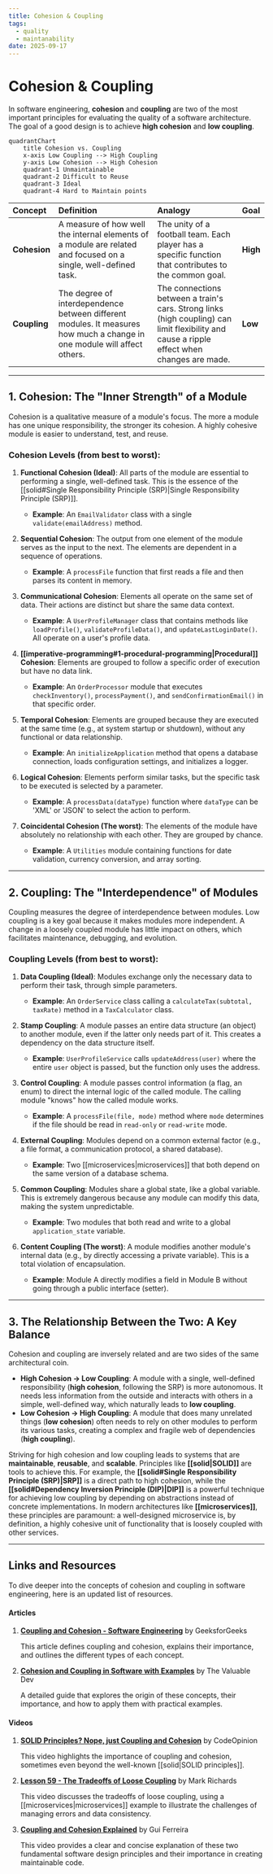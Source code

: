 ```yaml
---
title: Cohesion & Coupling
tags:
  - quality
  - maintanability
date: 2025-09-17
---
```

# Cohesion & Coupling

In software engineering, **cohesion** and **coupling** are two of the most important principles for evaluating the quality of a software architecture. The goal of a good design is to achieve **high cohesion** and **low coupling**.

```mermaid
quadrantChart
    title Cohesion vs. Coupling
    x-axis Low Coupling --> High Coupling
    y-axis Low Cohesion --> High Cohesion
    quadrant-1 Unmaintainable
    quadrant-2 Difficult to Reuse
    quadrant-3 Ideal
    quadrant-4 Hard to Maintain points
```

| **Concept** | **Definition** | **Analogy** | **Goal** |
| :--- | :--- | :--- | :--- |
| **Cohesion** | A measure of how well the internal elements of a module are related and focused on a single, well-defined task. | The unity of a football team. Each player has a specific function that contributes to the common goal. | **High** |
| **Coupling** | The degree of interdependence between different modules. It measures how much a change in one module will affect others. | The connections between a train's cars. Strong links (high coupling) can limit flexibility and cause a ripple effect when changes are made. | **Low** |

---

## 1. Cohesion: The "Inner Strength" of a Module

Cohesion is a qualitative measure of a module's focus. The more a module has one unique responsibility, the stronger its cohesion. A highly cohesive module is easier to understand, test, and reuse.

### Cohesion Levels (from best to worst):

1.  **Functional Cohesion (Ideal)**: All parts of the module are essential to performing a single, well-defined task. This is the essence of the [[solid#Single Responsibility Principle (SRP)|Single Responsibility Principle (SRP)]].
    * **Example**: An `EmailValidator` class with a single `validate(emailAddress)` method.

2.  **Sequential Cohesion**: The output from one element of the module serves as the input to the next. The elements are dependent in a sequence of operations.
    * **Example**: A `processFile` function that first reads a file and then parses its content in memory.

3.  **Communicational Cohesion**: Elements all operate on the same set of data. Their actions are distinct but share the same data context.
    * **Example**: A `UserProfileManager` class that contains methods like `loadProfile()`, `validateProfileData()`, and `updateLastLoginDate()`. All operate on a user's profile data.

4.  **[[imperative-programming#1-procedural-programming|Procedural]] Cohesion**: Elements are grouped to follow a specific order of execution but have no data link.
    * **Example**: An `OrderProcessor` module that executes `checkInventory()`, `processPayment()`, and `sendConfirmationEmail()` in that specific order.

5.  **Temporal Cohesion**: Elements are grouped because they are executed at the same time (e.g., at system startup or shutdown), without any functional or data relationship.
    * **Example**: An `initializeApplication` method that opens a database connection, loads configuration settings, and initializes a logger.

6.  **Logical Cohesion**: Elements perform similar tasks, but the specific task to be executed is selected by a parameter.
    * **Example**: A `processData(dataType)` function where `dataType` can be 'XML' or 'JSON' to select the action to perform.

7.  **Coincidental Cohesion (The worst)**: The elements of the module have absolutely no relationship with each other. They are grouped by chance.
    * **Example**: A `Utilities` module containing functions for date validation, currency conversion, and array sorting.

---

## 2. Coupling: The "Interdependence" of Modules

Coupling measures the degree of interdependence between modules. Low coupling is a key goal because it makes modules more independent. A change in a loosely coupled module has little impact on others, which facilitates maintenance, debugging, and evolution.

### Coupling Levels (from best to worst):

1.  **Data Coupling (Ideal)**: Modules exchange only the necessary data to perform their task, through simple parameters.
    * **Example**: An `OrderService` class calling a `calculateTax(subtotal, taxRate)` method in a `TaxCalculator` class.

2.  **Stamp Coupling**: A module passes an entire data structure (an object) to another module, even if the latter only needs part of it. This creates a dependency on the data structure itself.
    * **Example**: `UserProfileService` calls `updateAddress(user)` where the entire `user` object is passed, but the function only uses the address.

3.  **Control Coupling**: A module passes control information (a flag, an enum) to direct the internal logic of the called module. The calling module "knows" how the called module works.
    * **Example**: A `processFile(file, mode)` method where `mode` determines if the file should be read in `read-only` or `read-write` mode.

4.  **External Coupling**: Modules depend on a common external factor (e.g., a file format, a communication protocol, a shared database).
    * **Example**: Two [[microservices|microservices]] that both depend on the same version of a database schema.

5.  **Common Coupling**: Modules share a global state, like a global variable. This is extremely dangerous because any module can modify this data, making the system unpredictable.
    * **Example**: Two modules that both read and write to a global `application_state` variable.

6.  **Content Coupling (The worst)**: A module modifies another module's internal data (e.g., by directly accessing a private variable). This is a total violation of encapsulation.
    * **Example**: Module A directly modifies a field in Module B without going through a public interface (setter).

---

## 3. The Relationship Between the Two: A Key Balance

Cohesion and coupling are inversely related and are two sides of the same architectural coin.

* **High Cohesion → Low Coupling**: A module with a single, well-defined responsibility (**high cohesion**, following the SRP) is more autonomous. It needs less information from the outside and interacts with others in a simple, well-defined way, which naturally leads to **low coupling**.
* **Low Cohesion → High Coupling**: A module that does many unrelated things (**low cohesion**) often needs to rely on other modules to perform its various tasks, creating a complex and fragile web of dependencies (**high coupling**).

Striving for high cohesion and low coupling leads to systems that are **maintainable**, **reusable**, and **scalable**. Principles like **[[solid|SOLID]]** are tools to achieve this. For example, the **[[solid#Single Responsibility Principle (SRP)|SRP]]** is a direct path to high cohesion, while the **[[solid#Dependency Inversion Principle (DIP)|DIP]]** is a powerful technique for achieving low coupling by depending on abstractions instead of concrete implementations. In modern architectures like **[[microservices]]**, these principles are paramount: a well-designed microservice is, by definition, a highly cohesive unit of functionality that is loosely coupled with other services.

---

## Links and Resources

To dive deeper into the concepts of cohesion and coupling in software engineering, here is an updated list of resources.

#### Articles

1. **[Coupling and Cohesion - Software Engineering](https://www.geeksforgeeks.org/software-engineering/software-engineering-coupling-and-cohesion/)** by GeeksforGeeks

    This article defines coupling and cohesion, explains their importance, and outlines the different types of each concept.

2. **[Cohesion and Coupling in Software with Examples](https://thevaluable.dev/cohesion-coupling-guide-examples/)** by The Valuable Dev

    A detailed guide that explores the origin of these concepts, their importance, and how to apply them with practical examples.

#### Videos

1. **[SOLID Principles? Nope, just Coupling and Cohesion](http://www.youtube.com/watch?v=YDNR_gfBk0Q)** by CodeOpinion

    This video highlights the importance of coupling and cohesion, sometimes even beyond the well-known [[solid|SOLID principles]].

2. **[Lesson 59 - The Tradeoffs of Loose Coupling](https://www.youtube.com/watch?v=XnBhVwm_Lws)** by Mark Richards

    This video discusses the tradeoffs of loose coupling, using a [[microservices|microservices]] example to illustrate the challenges of managing errors and data consistency.

3. **[Coupling and Cohesion Explained](http://www.youtube.com/watch?v=7pdrZDqEPIw)** by Gui Ferreira

    This video provides a clear and concise explanation of these two fundamental software design principles and their importance in creating maintainable code.